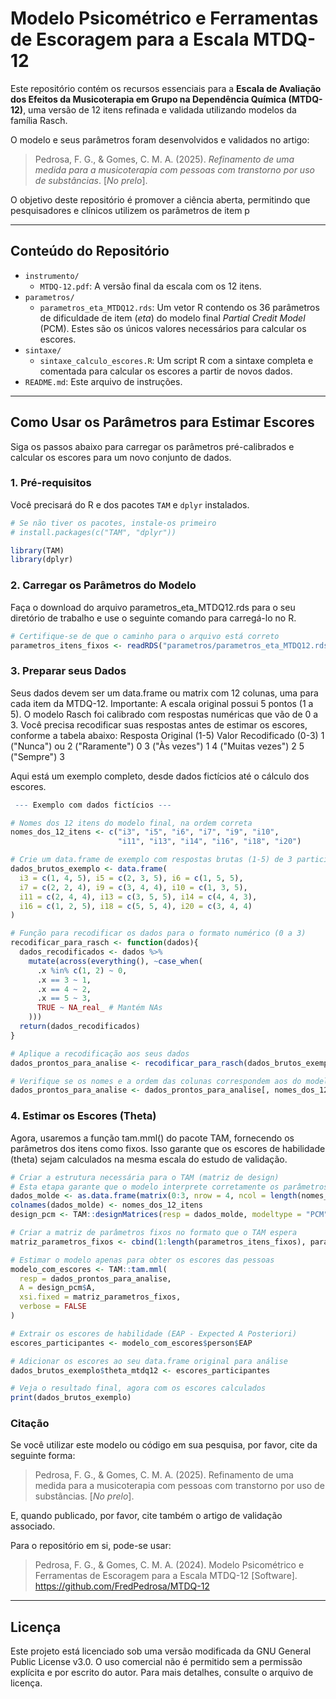 # Modelo Psicométrico e Ferramentas de Escoragem para a Escala MTDQ-12

Este repositório contém os recursos essenciais para a **Escala de Avaliação dos Efeitos da Musicoterapia em Grupo na Dependência Química (MTDQ-12)**, uma versão de 12 itens refinada e validada utilizando modelos da família Rasch.

O modelo e seus parâmetros foram desenvolvidos e validados no artigo:
> Pedrosa, F. G., & Gomes, C. M. A. (2025). *Refinamento de uma medida para a musicoterapia com pessoas com transtorno por uso de substâncias*. [_No prelo_].

O objetivo deste repositório é promover a ciência aberta, permitindo que pesquisadores e clínicos utilizem os parâmetros de item p

---

## Conteúdo do Repositório

*   `instrumento/`
    *   `MTDQ-12.pdf`: A versão final da escala com os 12 itens.
*   `parametros/`
    *   `parametros_eta_MTDQ12.rds`: Um vetor R contendo os 36 parâmetros de dificuldade de item (*eta*) do modelo final *Partial Credit Model* (PCM). Estes são os únicos valores necessários para calcular os escores.
*   `sintaxe/`
    *   `sintaxe_calculo_escores.R`: Um script R com a sintaxe completa e comentada para calcular os escores a partir de novos dados.
*   `README.md`: Este arquivo de instruções.

---

## Como Usar os Parâmetros para Estimar Escores

Siga os passos abaixo para carregar os parâmetros pré-calibrados e calcular os escores para um novo conjunto de dados.

### 1. Pré-requisitos

Você precisará do R e dos pacotes `TAM` e `dplyr` instalados.

```R
# Se não tiver os pacotes, instale-os primeiro
# install.packages(c("TAM", "dplyr"))

library(TAM)
library(dplyr)
```

### 2. Carregar os Parâmetros do Modelo

Faça o download do arquivo parametros_eta_MTDQ12.rds para o seu diretório de trabalho e use o seguinte comando para carregá-lo no R.

```R
# Certifique-se de que o caminho para o arquivo está correto
parametros_itens_fixos <- readRDS("parametros/parametros_eta_MTDQ12.rds")
```
### 3. Preparar seus Dados

Seus dados devem ser um data.frame ou matrix com 12 colunas, uma para cada item da MTDQ-12.
Importante: A escala original possui 5 pontos (1 a 5). O modelo Rasch foi calibrado com respostas numéricas que vão de 0 a 3. Você precisa recodificar suas respostas antes de estimar os escores, conforme a tabela abaixo:
Resposta Original (1-5)	           Valor Recodificado (0-3)
1 ("Nunca") ou 2 ("Raramente")	  0
3 ("Às vezes")	                    1
4 ("Muitas vezes")	              2
5 ("Sempre")	                    3

Aqui está um exemplo completo, desde dados fictícios até o cálculo dos escores.

```R
 --- Exemplo com dados fictícios ---

# Nomes dos 12 itens do modelo final, na ordem correta
nomes_dos_12_itens <- c("i3", "i5", "i6", "i7", "i9", "i10", 
                        "i11", "i13", "i14", "i16", "i18", "i20")

# Crie um data.frame de exemplo com respostas brutas (1-5) de 3 participantes
dados_brutos_exemplo <- data.frame(
  i3 = c(1, 4, 5), i5 = c(2, 3, 5), i6 = c(1, 5, 5),
  i7 = c(2, 2, 4), i9 = c(3, 4, 4), i10 = c(1, 3, 5),
  i11 = c(2, 4, 4), i13 = c(3, 5, 5), i14 = c(4, 4, 3),
  i16 = c(1, 2, 5), i18 = c(5, 5, 4), i20 = c(3, 4, 4)
)

# Função para recodificar os dados para o formato numérico (0 a 3)
recodificar_para_rasch <- function(dados){
  dados_recodificados <- dados %>%
    mutate(across(everything(), ~case_when(
      .x %in% c(1, 2) ~ 0,
      .x == 3 ~ 1,
      .x == 4 ~ 2,
      .x == 5 ~ 3,
      TRUE ~ NA_real_ # Mantém NAs
    )))
  return(dados_recodificados)
}

# Aplique a recodificação aos seus dados
dados_prontos_para_analise <- recodificar_para_rasch(dados_brutos_exemplo)

# Verifique se os nomes e a ordem das colunas correspondem aos do modelo
dados_prontos_para_analise <- dados_prontos_para_analise[, nomes_dos_12_itens]
```
### 4. Estimar os Escores (Theta)

Agora, usaremos a função tam.mml() do pacote TAM, fornecendo os parâmetros dos itens como fixos. Isso garante que os escores de habilidade (theta) sejam calculados na mesma escala do estudo de validação.

```R
# Criar a estrutura necessária para o TAM (matriz de design)
# Esta etapa garante que o modelo interprete corretamente os parâmetros fixos
dados_molde <- as.data.frame(matrix(0:3, nrow = 4, ncol = length(nomes_dos_12_itens)))
colnames(dados_molde) <- nomes_dos_12_itens
design_pcm <- TAM::designMatrices(resp = dados_molde, modeltype = "PCM")

# Criar a matriz de parâmetros fixos no formato que o TAM espera
matriz_parametros_fixos <- cbind(1:length(parametros_itens_fixos), parametros_itens_fixos)

# Estimar o modelo apenas para obter os escores das pessoas
modelo_com_escores <- TAM::tam.mml(
  resp = dados_prontos_para_analise, 
  A = design_pcm$A, 
  xsi.fixed = matriz_parametros_fixos,
  verbose = FALSE
)

# Extrair os escores de habilidade (EAP - Expected A Posteriori)
escores_participantes <- modelo_com_escores$person$EAP

# Adicionar os escores ao seu data.frame original para análise
dados_brutos_exemplo$theta_mtdq12 <- escores_participantes

# Veja o resultado final, agora com os escores calculados
print(dados_brutos_exemplo)
```
### Citação

Se você utilizar este modelo ou código em sua pesquisa, por favor, cite da seguinte forma:

> Pedrosa, F. G., & Gomes, C. M. A. (2025). Refinamento de uma medida para a musicoterapia com pessoas com transtorno por uso de substâncias. [_No prelo_].

E, quando publicado, por favor, cite também o artigo de validação associado.

Para o repositório em si, pode-se usar:

> Pedrosa, F. G., & Gomes, C. M. A. (2024). Modelo Psicométrico e Ferramentas de Escoragem para a Escala MTDQ-12 [Software]. https://github.com/FredPedrosa/MTDQ-12

_____

## Licença

Este projeto está licenciado sob uma versão modificada da GNU General Public License v3.0. O uso comercial não é permitido sem a permissão explícita e por escrito do autor. Para mais detalhes, consulte o arquivo de licença.
